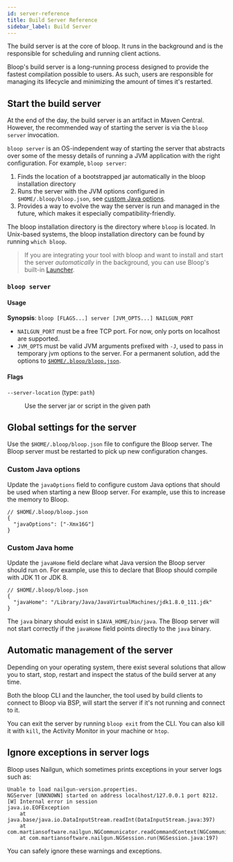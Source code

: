 ```yaml
---
id: server-reference
title: Build Server Reference
sidebar_label: Build Server
---
```


The build server is at the core of bloop. It runs in the background and is
the responsible for scheduling and running client actions.

Bloop's build server is a long-running process designed to provide the fastest
compilation possible to users. As such, users are responsible for managing its
lifecycle and minimizing the amount of times it's restarted.

## Start the build server

At the end of the day, the build server is an artifact in Maven Central. However,
the recommended way of starting the server is via the `bloop server` invocation.

`bloop server` is an OS-independent way of starting the server that abstracts over
some of the messy details of running a JVM application with the right configuration.
For example, `bloop server`:

1. Finds the location of a bootstrapped jar automatically in the bloop installation
   directory
1. Runs the server with the JVM options configured in `$HOME/.bloop/bloop.json`, see
   [custom Java options](#custom-java-options).
1. Provides a way to evolve the way the server is run and managed in the future, which
   makes it especially compatibility-friendly.

The bloop installation directory is the directory where `bloop` is located. In Unix-based
systems, the bloop installation directory can be found by running `which bloop`.

<blockquote class="grab-attention">
If you are integrating your tool with bloop and want to install and start the server
<i>automatically</i> in the background, you can use Bloop's built-in <a href="launcher-reference">Launcher</a>.
</blockquote>

### `bloop server`

#### Usage

**Synopsis**: `bloop [FLAGS...] server [JVM_OPTS...] NAILGUN_PORT`

* `NAILGUN_PORT` must be a free TCP port. For now, only ports on localhost are
  supported.
* `JVM_OPTS` must be valid JVM arguments prefixed with `-J`, used to pass in
  temporary jvm options to the server. For a permanent solution, add the options
  to [`$HOME/.bloop/bloop.json`](#custom-java-options).

#### Flags

<dl>
  <dt><code>--server-location</code> (type: <code>path</code>)</dt>
  <dd><p>Use the server jar or script in the given path</p></dd>
</dl>

## Global settings for the server

Use the `$HOME/.bloop/bloop.json` file to configure the Bloop server. The
Bloop server must be restarted to pick up new configuration changes.

### Custom Java options

Update the `javaOptions` field to configure custom Java options that should
be used when starting a new Bloop server. For example, use this to increase
the memory to Bloop.

```jsonc
// $HOME/.bloop/bloop.json
{
  "javaOptions": ["-Xmx16G"]
}
```

### Custom Java home

Update the `javaHome` field declare what Java version the Bloop server should
run on. For example, use this to declare that Bloop should compile with JDK
11 or JDK 8.

```jsonc
// $HOME/.bloop/bloop.json
{
  "javaHome": "/Library/Java/JavaVirtualMachines/jdk1.8.0_111.jdk"
}
```

The `java` binary should exist in `$JAVA_HOME/bin/java`. The Bloop server
will not start correctly if the `javaHome` field points directly to the
`java` binary.

## Automatic management of the server

Depending on your operating system, there exist several solutions that allow you to
start, stop, restart and inspect the status of the build server at any time.

Both the bloop CLI and the launcher, the tool used by build clients to connect
to Bloop via BSP, will start the server if it's not running and connect to it.

You can exit the server by running `bloop exit` from the CLI. You can also kill
it with `kill`, the Activity Monitor in your machine or `htop`.

## Ignore exceptions in server logs

Bloop uses Nailgun, which sometimes prints exceptions in your server logs
such as:

```
Unable to load nailgun-version.properties.
NGServer [UNKNOWN] started on address localhost/127.0.0.1 port 8212.
[W] Internal error in session
java.io.EOFException
	at java.base/java.io.DataInputStream.readInt(DataInputStream.java:397)
	at com.martiansoftware.nailgun.NGCommunicator.readCommandContext(NGCommunicator.java:140)
	at com.martiansoftware.nailgun.NGSession.run(NGSession.java:197)
```

You can safely ignore these warnings and exceptions.
